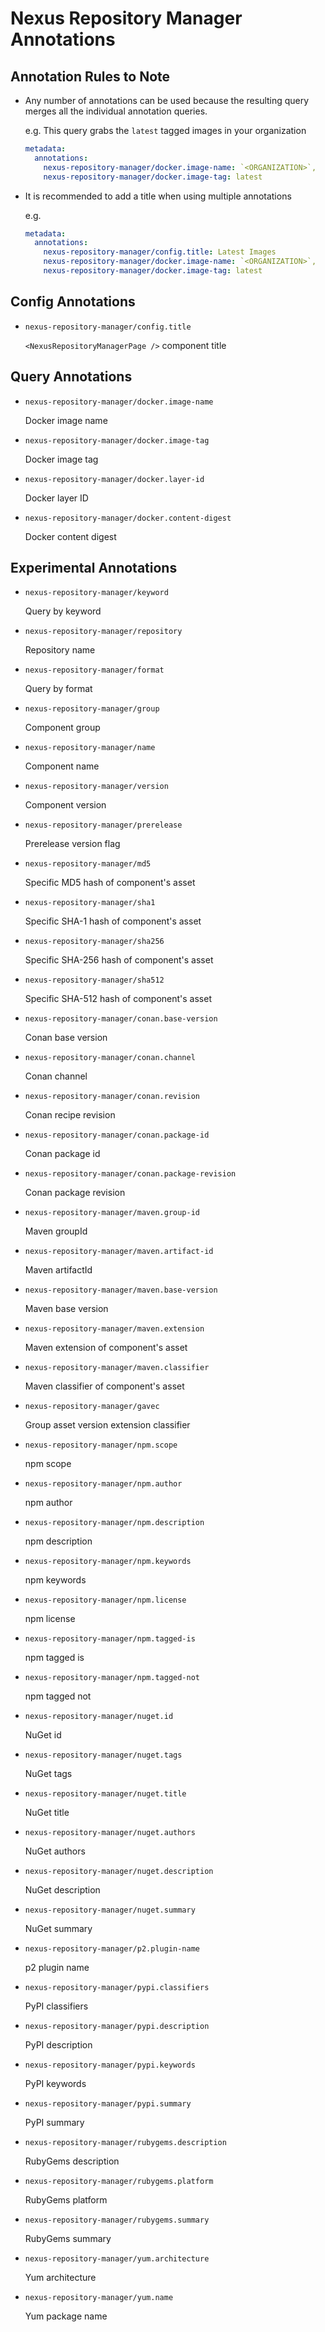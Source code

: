 # Nexus Repository Manager Annotations

## Annotation Rules to Note

- Any number of annotations can be used because the resulting query merges all the individual annotation queries.

  e.g. This query grabs the `latest` tagged images in your organization

  ```yaml title="catalog-info.yaml"
  metadata:
    annotations:
      nexus-repository-manager/docker.image-name: `<ORGANIZATION>`,
      nexus-repository-manager/docker.image-tag: latest
  ```

- It is recommended to add a title when using multiple annotations

  e.g.

  ```yaml title="catalog-info.yaml"
  metadata:
    annotations:
      nexus-repository-manager/config.title: Latest Images
      nexus-repository-manager/docker.image-name: `<ORGANIZATION>`,
      nexus-repository-manager/docker.image-tag: latest
  ```

## Config Annotations

- `nexus-repository-manager/config.title`

  `<NexusRepositoryManagerPage />` component title

## Query Annotations

- `nexus-repository-manager/docker.image-name`

  Docker image name

- `nexus-repository-manager/docker.image-tag`

  Docker image tag

- `nexus-repository-manager/docker.layer-id`

  Docker layer ID

- `nexus-repository-manager/docker.content-digest`

  Docker content digest

## Experimental Annotations

- `nexus-repository-manager/keyword`

  Query by keyword

- `nexus-repository-manager/repository`

  Repository name

- `nexus-repository-manager/format`

  Query by format

- `nexus-repository-manager/group`

  Component group

- `nexus-repository-manager/name`

  Component name

- `nexus-repository-manager/version`

  Component version

- `nexus-repository-manager/prerelease`

  Prerelease version flag

- `nexus-repository-manager/md5`

  Specific MD5 hash of component's asset

- `nexus-repository-manager/sha1`

  Specific SHA-1 hash of component's asset

- `nexus-repository-manager/sha256`

  Specific SHA-256 hash of component's asset

- `nexus-repository-manager/sha512`

  Specific SHA-512 hash of component's asset

- `nexus-repository-manager/conan.base-version`

  Conan base version

- `nexus-repository-manager/conan.channel`

  Conan channel

- `nexus-repository-manager/conan.revision`

  Conan recipe revision

- `nexus-repository-manager/conan.package-id`

  Conan package id

- `nexus-repository-manager/conan.package-revision`

  Conan package revision

- `nexus-repository-manager/maven.group-id`

  Maven groupId

- `nexus-repository-manager/maven.artifact-id`

  Maven artifactId

- `nexus-repository-manager/maven.base-version`

  Maven base version

- `nexus-repository-manager/maven.extension`

  Maven extension of component's asset

- `nexus-repository-manager/maven.classifier`

  Maven classifier of component's asset

- `nexus-repository-manager/gavec`

  Group asset version extension classifier

- `nexus-repository-manager/npm.scope`

  npm scope

- `nexus-repository-manager/npm.author`

  npm author

- `nexus-repository-manager/npm.description`

  npm description

- `nexus-repository-manager/npm.keywords`

  npm keywords

- `nexus-repository-manager/npm.license`

  npm license

- `nexus-repository-manager/npm.tagged-is`

  npm tagged is

- `nexus-repository-manager/npm.tagged-not`

  npm tagged not

- `nexus-repository-manager/nuget.id`

  NuGet id

- `nexus-repository-manager/nuget.tags`

  NuGet tags

- `nexus-repository-manager/nuget.title`

  NuGet title

- `nexus-repository-manager/nuget.authors`

  NuGet authors

- `nexus-repository-manager/nuget.description`

  NuGet description

- `nexus-repository-manager/nuget.summary`

  NuGet summary

- `nexus-repository-manager/p2.plugin-name`

  p2 plugin name

- `nexus-repository-manager/pypi.classifiers`

  PyPI classifiers

- `nexus-repository-manager/pypi.description`

  PyPI description

- `nexus-repository-manager/pypi.keywords`

  PyPI keywords

- `nexus-repository-manager/pypi.summary`

  PyPI summary

- `nexus-repository-manager/rubygems.description`

  RubyGems description

- `nexus-repository-manager/rubygems.platform`

  RubyGems platform

- `nexus-repository-manager/rubygems.summary`

  RubyGems summary

- `nexus-repository-manager/yum.architecture`

  Yum architecture

- `nexus-repository-manager/yum.name`

  Yum package name
